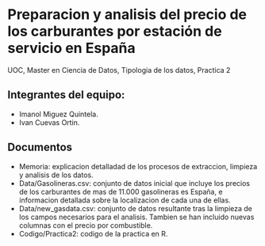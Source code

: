 # Preparacion y analisis del precio de los carburantes por estación de servicio en España
UOC, Master en Ciencia de Datos, Tipologia de los datos, Practica 2

## Integrantes del equipo: 
* Imanol Miguez Quintela.
* Ivan Cuevas Ortin.

## Documentos
* Memoria: explicacion detalladad de los procesos de extraccion, limpieza y analisis de los datos.
* Data/Gasolineras.csv: conjunto de datos inicial que incluye los precios de los carburantes de mas de 11.000 gasolineras es España, e informacion detallada sobre la localizacion de cada una de ellas.
* Data/new_gasdata.csv: conjunto de datos resultante tras la limpieza de los campos necesarios para el analisis. Tambien se han incluido nuevas columnas con el precio por combustible.
* Codigo/Practica2: codigo de la practica en R.

